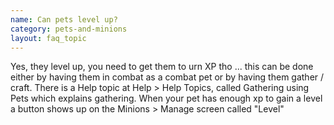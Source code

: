 ```yaml
---
name: Can pets level up?
category: pets-and-minions
layout: faq_topic
---
```

Yes, they level up, you need to get them to urn XP tho ... this can be done either by having them in combat as a combat pet or by having them gather / craft. There is a Help topic at Help > Help Topics, called Gathering using Pets which explains gathering. When your pet has enough xp to gain a level a button shows up on the Minions > Manage screen called "Level"